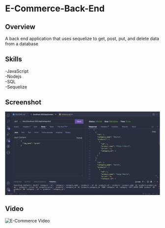 # E-Commerce-Back-End

## Overview

A back end application that uses sequelize to get, post, put, and delete data from a database

## Skills

-JavaScript\
-Nodejs\
-SQL\
-Sequelize

## Screenshot

![E Commerce Back End](screenshot.png "Employee Tracker")

## Video

![E-Commerce Video](https://youtu.be/0GIbASeEg5M "README Video")
